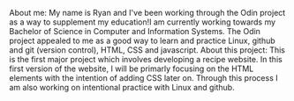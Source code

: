 About me: 
My name is Ryan and I've been working through the Odin project as a way to supplement my education!I am currently working towards my Bachelor of Science in Computer and Information Systems. The Odin project appealed to me as a good way to learn and practice Linux, github and git (version control), HTML, CSS and javascript. 
About this project: 
This is the first major project which involves developing a recipe website. In this first version of the website, I will be primarly focusing on the HTML elements with the intention of adding CSS later on. Through this process I am also working on intentional practice with Linux and github.
